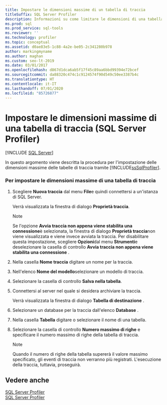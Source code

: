 ```yaml
---
title: Impostare le dimensioni massime di un tabella di traccia
titleSuffix: SQL Server Profiler
description: Informazioni su come limitare le dimensioni di una tabella di traccia. Usare SQL Server Profiler per specificare il numero massimo di righe consentite per la tabella.
ms.prod: sql
ms.prod_service: sql-tools
ms.reviewer: ''
ms.technology: profiler
ms.topic: conceptual
ms.assetid: d0ae83e5-1c88-4a2e-be05-2c341280b978
author: markingmyname
ms.author: maghan
ms.custom: seo-lt-2019
ms.date: 03/01/2017
ms.openlocfilehash: d867d1dca6ab5f17f45c89aa6bbd99394e72bcef
ms.sourcegitcommit: da88320c474c1c9124574f90d549c50ee3387b4c
ms.translationtype: HT
ms.contentlocale: it-IT
ms.lasthandoff: 07/01/2020
ms.locfileid: "85726877"
---
```

# <a name="set-a-maximum-table-size-for-a-trace-table-sql-server-profiler"></a>Impostare le dimensioni massime di una tabella di traccia (SQL Server Profiler)

 [!INCLUDE [SQL Server](../../includes/applies-to-version/sqlserver.md)]

In questo argomento viene descritta la procedura per l'impostazione delle dimensioni massime delle tabelle di traccia tramite [!INCLUDE[ssSqlProfiler](../../includes/sssqlprofiler-md.md)].  
  
### <a name="to-set-a-maximum-table-size-for-a-trace-table"></a>Per impostare le dimensioni massime di una tabella di traccia  
  
1.  Scegliere **Nuova traccia** dal menu **File**e quindi connettersi a un'istanza di SQL Server.  
  
     Verrà visualizzata la finestra di dialogo **Proprietà traccia**.  
  
    > [!NOTE]  
    >  Se l'opzione **Avvia traccia non appena viene stabilita una connessione**è selezionata, la finestra di dialogo **Proprietà traccia**non viene visualizzata e viene invece avviata la traccia. Per disabilitare questa impostazione, scegliere **Opzioni**dal menu **Strumenti**e deselezionare la casella di controllo **Avvia traccia non appena viene stabilita una connessione** .  
  
2.  Nella casella **Nome traccia** digitare un nome per la traccia.  
  
3.  Nell'elenco **Nome del modello**selezionare un modello di traccia.  
  
4.  Selezionare la casella di controllo **Salva nella tabella**.  
  
5.  Connettersi al server nel quale si desidera archiviare la traccia.  
  
     Verrà visualizzata la finestra di dialogo **Tabella di destinazione** .  
  
6.  Selezionare un database per la traccia dall'elenco **Database** .  
  
7.  Nella casella **Tabella** digitare o selezionare il nome di una tabella.  
  
8.  Selezionare la casella di controllo **Numero massimo di righe** e specificare il numero massimo di righe della tabella di traccia.  
  
    > [!NOTE]  
    >  Quando il numero di righe della tabella supererà il valore massimo specificato, gli eventi di traccia non verranno più registrati. L'esecuzione della traccia, tuttavia, proseguirà.  
  
## <a name="see-also"></a>Vedere anche  
 [SQL Server Profiler](../../tools/sql-server-profiler/sql-server-profiler.md)   
 [SQL Server Profiler](../../tools/sql-server-profiler/sql-server-profiler.md)  
  
  
